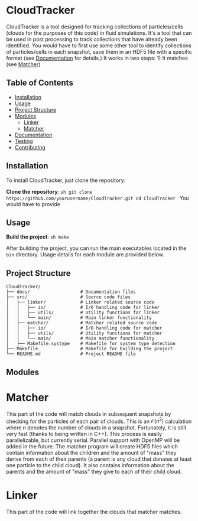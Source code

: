 # CloudTracker

CloudTracker is a tool designed for tracking collections of particles/cells (clouds for the purposes of this code) in fluid simulations. 
It's a tool that can be used in post processing to track collections that have already been identified. 
You would have to first use some other tool to identify collections of particles/cells in each snapshot, save them in an HDF5 file 
with a specific format (see [Documentation](#documentation) for details.)
It works in two steps: 1) It matches (see [Matcher](#matcher))


## Table of Contents
- [Installation](#installation)
- [Usage](#usage)
- [Project Structure](#project-structure)
- [Modules](#modules)
  - [Linker](#linker)
  - [Matcher](#matcher)
- [Documentation](#documentation)
- [Testing](#testing)
- [Contributing](#contributing)

## Installation

To install CloudTracker, just clone the repository:

**Clone the repository**:
    ```sh
    git clone https://github.com/yourusername/CloudTracker.git
    cd CloudTracker
    ```
You would have to provide 

## Usage



**Build the project**:
    ```sh
    make 
    ```

After building the project, you can run the main executables located in the `bin` directory. Usage details for each module are provided below.

## Project Structure
```
CloudTracker/
├── docs/                   # Documentation files
├── src/                    # Source code files
│   ├── linker/             # Linker related source code
│   │   ├── io/             # I/O handling code for linker
│   │   ├── utils/          # Utility functions for linker
│   │   └── main/           # Main linker functionality
│   ├── matcher/            # Matcher related source code
│   │   ├── io/             # I/O handling code for matcher
│   │   ├── utils/          # Utility functions for matcher
│   │   └── main/           # Main matcher functionality
│   ├── Makefile.systype    # Makefile for system type detection
├── Makefile                # Makefile for building the project
└── README.md               # Project README file
```

## Modules
# Matcher
This part of the code will match clouds in subsequent snapshots by checking for the particles of each pair of clouds. 
This is an $\mathcal{O}(n^2)$ calculation where $n$ denotes the number of clouds in a snapshot. 
Fortunately, it is still very fast (thanks to being written in C++). This process is easily 
parallelizable, but currently serial. Parallel support with OpenMP will be added in the future. 
The matcher program will create HDF5 files which contain information about the children and the 
amount of "mass" they derive from each of their parents (a parent is any cloud that donates
at least one particle to the child cloud). It also contains information about the parents and the
amount of "mass" they give to each of their child cloud. 

# Linker
This part of the code will link together the clouds that matcher matches. 
